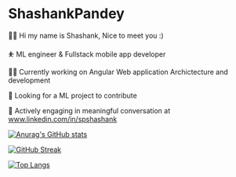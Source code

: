 # ShashankPandey

🙋‍♂️ Hi my name is Shashank, Nice to meet you :) 

⛹  ML engineer & Fullstack mobile app developer

🏌️‍♂️ Currently working on Angular Web application Archictecture and development

💫 Looking for a ML project to contribute

💬 Actively engaging in meaningful conversation at www.linkedin.com/in/spshashank

[![Anurag's GitHub stats](https://github-readme-stats.vercel.app/api?username=spShashankGIT)](https://github.com/anuraghazra/github-readme-stats)

[![GitHub Streak](https://github-readme-streak-stats.herokuapp.com?user=spShashankGit)](https://git.io/streak-stats)

[![Top Langs](https://github-readme-stats.vercel.app/api/top-langs/?username=spShashankGIT)](https://github.com/anuraghazra/github-readme-stats) 

